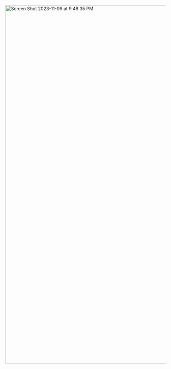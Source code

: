 
<img width="1127" alt="Screen Shot 2023-11-09 at 9 48 35 PM" src="https://github.com/satwik8005/sql-certificate/assets/143406522/aad6d864-9fa6-4b5a-99bf-dee31e0de1fb">
